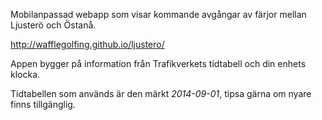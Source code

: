 Mobilanpassad webapp som visar kommande avgångar av färjor mellan Ljusterö och Östanå.

http://wafflegolfing.github.io/ljustero/

Appen bygger på information från Trafikverkets tidtabell och din enhets klocka.

Tidtabellen som används är den märkt *2014-09-01*, tipsa gärna om nyare finns tillgänglig.
